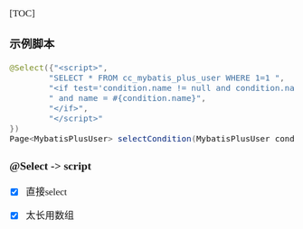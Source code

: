 <span  style="font-family: Simsun,serif; font-size: 17px; ">

[TOC]

### 示例脚本

~~~java
@Select({"<script>",
        "SELECT * FROM cc_mybatis_plus_user WHERE 1=1 ",
        "<if test='condition.name != null and condition.name != `` '>",
        " and name = #{condition.name}",
        "</if>",
        "</script>"
})
Page<MybatisPlusUser> selectCondition(MybatisPlusUser condition,Page<MybatisPlusUser> userPage);
~~~

### @Select -> script

- [x] 直接select
- [x] 太长用数组


</span>